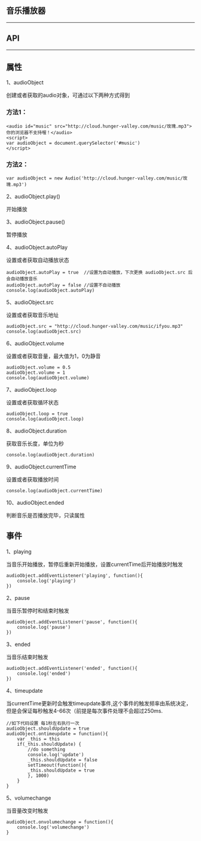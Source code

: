 ## 音乐播放器
----------
## API
----------

## 属性

1、audioObject

创建或者获取的audio对象，可通过以下两种方式得到

### 方法1：
    <audio id="music" src="http://cloud.hunger-valley.com/music/玫瑰.mp3">你的浏览器不支持喔！</audio>
    <script>
    var audioObject = document.querySelector('#music')
    </script>
### 方法2：
    var audioObject = new Audio('http://cloud.hunger-valley.com/music/玫瑰.mp3')

2、audioObject.play()

开始播放

3、audioObject.pause()

暂停播放

4、audioObject.autoPlay

设置或者获取自动播放状态

    audioObject.autoPlay = true  //设置为自动播放，下次更换 audioObject.src 后会自动播放音乐
    audioObject.autoPlay = false //设置不自动播放
    console.log(audioObject.autoPlay)

5、audioObject.src

设置或者获取音乐地址

    audioObject.src = "http://cloud.hunger-valley.com/music/ifyou.mp3"
    console.log(audioObject.src)

6、audioObject.volume

设置或者获取音量，最大值为1，0为静音

    audioObject.volume = 0.5
    audioObject.volume = 1
    console.log(audioObject.volume)

7、audioObject.loop

设置或者获取循环状态

    audioObject.loop = true
    console.log(audioObject.loop)

8、audioObject.duration

获取音乐长度，单位为秒

    console.log(audioObject.duration)

9、audioObject.currentTime

设置或者获取播放时间

    console.log(audioObject.currentTime)

10、audioObject.ended

判断音乐是否播放完毕，只读属性

## 事件

1、playing

当音乐开始播放，暂停后重新开始播放，设置currentTime后开始播放时触发

    audioObject.addEventListener('playing', function(){
        console.log('playing')
    })

2、pause

当音乐暂停时和结束时触发

    audioObject.addEventListener('pause', function(){
        console.log('pause')
    })

3、ended

当音乐结束时触发

    audioObject.addEventListener('ended', function(){
        console.log('ended')
    })

4、timeupdate

当currentTime更新时会触发timeupdate事件,这个事件的触发频率由系统决定，但是会保证每秒触发4-66次（前提是每次事件处理不会超过250ms.

    //如下代码设置 每1秒左右执行一次
    audioObject.shouldUpdate = true
    audioObject.ontimeupdate = function(){
        var _this = this
        if(_this.shouldUpdate) {
            //do something
            console.log('update')
            _this.shouldUpdate = false
            setTimeout(function(){
            _this.shouldUpdate = true
            }, 1000)
        }
    }

5、volumechange

当音量改变时触发

    audioObject.onvolumechange = function(){
        console.log('volumechange')
    }

